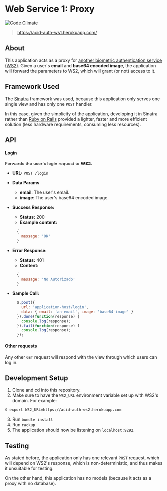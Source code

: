 # Web Service 1: Proxy

[![Code Climate](https://codeclimate.com/github/sasalatart/acid-auth-ws1/badges/gpa.svg)](https://codeclimate.com/github/sasalatart/acid-auth-ws1)

> https://acid-auth-ws1.herokuapp.com/

## About

This application acts as a proxy for [another biometric authentication service (WS2)](https://github.com/sasalatart/acid-auth-ws2). Given a user's **email** and **base64 encoded image**, the application will forward the parameters to WS2, which will grant (or not) access to it.

## Framework Used

The [Sinatra](http://www.sinatrarb.com/) framework was used, because this application only serves one single view and has only one `POST` handler.

In this case, given the simplicity of the application, developing it in Sinatra rather than [Ruby on Rails](http://rubyonrails.org/) provided a lighter, faster and more efficient solution (less hardware requirements, consuming less resources).

## API

#### Login

Forwards the user's login request to **WS2**.

- **URL:** `POST /login`

- **Data Params**
  - **email**: The user's email.
  - **image**: The user's base64 encoded image.

- **Success Response:**
  - **Status:** 200
  - **Example content:**
  ```javascript
    {
      message: 'OK'
    }
  ```

- **Error Response:**
  - **Status:** 401
  - **Content:**
  ```javascript
    {
      message: 'No Autorizado'
    }
  ```

- **Sample Call:**

  ```javascript
    $.post({
      url: 'application-host/login',
      data: { email: 'an-email', image: 'base64-image' }
    }).done(function(response) {
      console.log(response);
    }).fail(function(response) {
      console.log(response);
    });
  ```

#### Other requests

Any other `GET` request will respond with the view through which users can log in.

## Development Setup

1. Clone and cd into this repository.
2. Make sure to have the `WS2_URL` environment variable set up with WS2's domain. For example:

  ```sh
  $ export WS2_URL=https://acid-auth-ws2.herokuapp.com
  ```

3. Run `bundle install`
4. Run `rackup`
5. The application should now be listening on `localhost:9292`.

## Testing

As stated before, the application only has one relevant `POST` request, which will depend on WS2's response, which is non-deterministic, and thus makes it unsuitable for testing.

On the other hand, this application has no models (because it acts as a proxy with no database).
